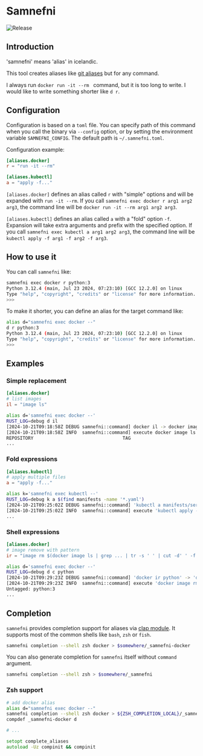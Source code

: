 # Samnefni

![Release](https://github.com/chino540off/samnefni/actions/workflows/release.yml/badge.svg)

## Introduction
'samnefni' means 'alias' in icelandic.

This tool creates aliases like [git aliases](https://git-scm.com/book/en/v2/Git-Basics-Git-Aliases) but for any command.

I always run `docker run -it --rm ` command, but it is too long to write. I would like to write something shorter like `d r`.

## Configuration

Configuration is based on a `toml` file. You can specify path of this command when you call the binary via `--config` option, or by setting the environment variable `SAMNEFNI_CONFIG`. The default path is `~/.samnefni.toml`.

Configuration example:
```toml
[aliases.docker]
r = "run -it --rm"

[aliases.kubectl]
a = "apply -f..."
```

`[aliases.docker]` defines an alias called `r` with "simple" options and will be expanded with `run -it --rm`.
If you call `samnefni exec docker r arg1 arg2 arg3`, the command line will be
`docker run -it --rm arg1 arg2 arg3`.

`[aliases.kubectl]` defines an alias called `a` with a "fold" option `-f`. Expansion will take extra arguments
and prefix with the specified option. If you call `samnefni exec kubectl a arg1 arg2 arg3`, the command line
will be `kubectl apply -f arg1 -f arg2 -f arg3`.


## How to use it

You can call `samnefni` like:
``` sh
samnefni exec docker r python:3
Python 3.12.4 (main, Jul 23 2024, 07:23:10) [GCC 12.2.0] on linux
Type "help", "copyright", "credits" or "license" for more information.
>>>
```

To make it shorter, you can define an alias for the target command like:
``` sh
alias d="samnefni exec docker --"
d r python:3
Python 3.12.4 (main, Jul 23 2024, 07:23:10) [GCC 12.2.0] on linux
Type "help", "copyright", "credits" or "license" for more information.
>>>
```

## Examples
### Simple replacement
```toml
[aliases.docker]
# list images
il = "image ls"
```

```sh
alias d='samnefni exec docker --'
RUST_LOG=debug d il
[2024-10-21T09:18:58Z DEBUG samnefni::command] docker il -> docker image ls
[2024-10-21T09:18:58Z INFO  samnefni::command] execute docker image ls
REPOSITORY                                 TAG                            IMAGE ID       CREATED         SIZE
...
```

### Fold expressions
```toml
[aliases.kubectl]
# apply multiple files
a = "apply -f..."
```

```sh
alias k='samnefni exec kubectl --'
RUST_LOG=debug k a $(find manifests -name '*.yaml')
[2024-10-21T09:25:02Z DEBUG samnefni::command] 'kubectl a manifests/service.yaml manifests/ingress.yaml manifests/deployment.yaml manifests/serviceaccount.yaml' -> 'kubectl apply -f manifests/service.yaml -f manifests/ingress.yaml -f manifests/deployment.yaml -f manifests/serviceaccount.yaml'
[2024-10-21T09:25:02Z INFO  samnefni::command] execute 'kubectl apply -f manifests/service.yaml -f manifests/ingress.yaml -f manifests/deployment.yaml -f manifests/serviceaccount.yaml'
...
```

### Shell expressions
```toml
[aliases.docker]
# image remove with pattern
ir = "image rm $(docker image ls | grep ... | tr -s ' ' | cut -d' ' -f 3)"
```

```sh
alias d='samnefni exec docker --'
RUST_LOG=debug d c python
[2024-10-21T09:29:23Z DEBUG samnefni::command] 'docker ir python' -> 'docker image rm $(docker image ls | grep python | tr -s ' ' | cut -d' ' -f 3)'
[2024-10-21T09:29:23Z INFO  samnefni::command] execute 'docker image rm $(docker image ls | grep python | tr -s ' ' | cut -d' ' -f 3)'
Untagged: python:3
...
```

## Completion
`samnefni` provides completion support for aliases via [clap module](https://github.com/clap-rs/clap/tree/master/clap_complete).
It supports most of the common shells like `bash`, `zsh` or `fish`.
```sh
samnefni completion --shell zsh docker > $somewhere/_samnefni-docker
```

You can also generate completion for `samnefni` itself without `command` argument.
```sh
samnefni completion --shell zsh > $somewhere/_samnefni
```

### Zsh support

```zsh
# add docker alias
alias d="samnefni exec docker --"
samnefni completion --shell zsh docker > ${ZSH_COMPLETION_LOCAL}/_samnefni-docker
compdef _samnefni-docker d

# ...

setopt complete_aliases
autoload -Uz compinit && compinit
```
